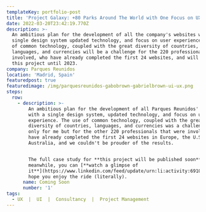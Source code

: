 ```yaml
---
templateKey: portfolio-post
title: 'Project Galaxy: +80 Parks Around The World with One Focus on UX'
date: 2022-03-20T23:42:19.770Z
description: >-
  An ambitious plan for the development of all the company's websites with a
  single design system updated technology, and focus on user experience. The use
  of common technology, coupled with the great diversity of countries,
  languages, and currencies will be a challenge for the 220 professionals
  involved, who have already completed the first 24 websites, and will work on
  this project until 2023.
company: Parques Reunidos
location: 'Madrid, Spain'
featuredpost: true
featuredimage: /img/parquesreunidos-gabobrown-gabrielbrown-ui-ux.png
steps:
  row:
    - description: >-
        An ambitious plan for the development of all Parques Reunidos' websites
        with a single design system, updated technology, and focus on user
        experience. The use of common technology, coupled with the great
        diversity of countries, languages, and currencies was a challenge not
        only for me but for the other 220 professionals that were involved. We
        have already completed the first 24 websites in Europe, the U.S.A, and
        Australia, and we couldn't be prouder of the results.


        The full case study for **this project will be published soon**, but
        meanwhile, you can [**watch a glimpse of
        it**](https://www.linkedin.com/feed/update/urn:li:activity:6910197295351226368/),
        hope you enjoy the ride (literally).
      name: Coming Soon
      number: '1'
tags:
  - UX  |  UI  |  Consultancy  |  Project Management
---
```


